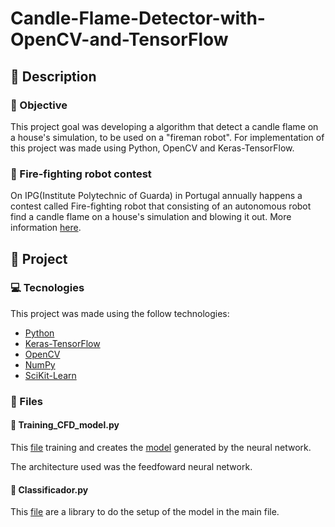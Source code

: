 # Candle-Flame-Detector-with-OpenCV-and-TensorFlow

## :book: Description

### :dart: Objective 

This project goal was developing a algorithm that detect a candle flame on a house's simulation, to be used on a "fireman robot". For implementation of this project was made using Python, OpenCV and Keras-TensorFlow.

### :fire_engine: Fire-fighting robot contest 

On IPG(Institute Polytechnic of Guarda) in Portugal annually happens a contest called Fire-fighting robot that consisting of an autonomous robot find a candle flame on a house's simulation and blowing it out. More information [here](http://robobombeiro.ipg.pt/wp-content/uploads/2019/05/Rules-2019.pdf).

## :page_facing_up: Project

### :computer: Tecnologies

This project was made using the follow technologies:

- [Python](https://www.python.org/)
- [Keras-TensorFlow](https://www.tensorflow.org/guide/keras)
- [OpenCV](https://opencv.org/)
- [NumPy](https://numpy.org/)
- [SciKit-Learn](https://scikit-learn.org/stable/)

### :file_folder: Files

#### :page_facing_up: Training_CFD_model.py

This [file](https://github.com/herickyves/Candle-Flame-Detector-with-OpenCV-and-TensorFlow/blob/master/Training_CFD_model.py) training and creates the [model](https://github.com/herickyves/Candle-Flame-Detector-with-OpenCV-and-TensorFlow/blob/master/classificador_de_chama.h5) generated by the neural network.  

The architecture used was the feedfoward neural network.

#### :page_facing_up: Classificador.py

This [file](https://github.com/herickyves/Candle-Flame-Detector-with-OpenCV-and-TensorFlow/blob/master/Classificador.py) are a library to do the setup of the model in the main file. 

